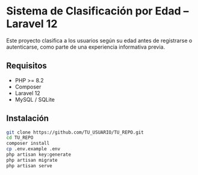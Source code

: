 # Sistema de Clasificación por Edad – Laravel 12

Este proyecto clasifica a los usuarios según su edad antes de registrarse o autenticarse, como parte de una experiencia informativa previa.

## Requisitos

- PHP >= 8.2
- Composer
- Laravel 12
- MySQL / SQLite

## Instalación

```bash
git clone https://github.com/TU_USUARIO/TU_REPO.git
cd TU_REPO
composer install
cp .env.example .env
php artisan key:generate
php artisan migrate
php artisan serve
